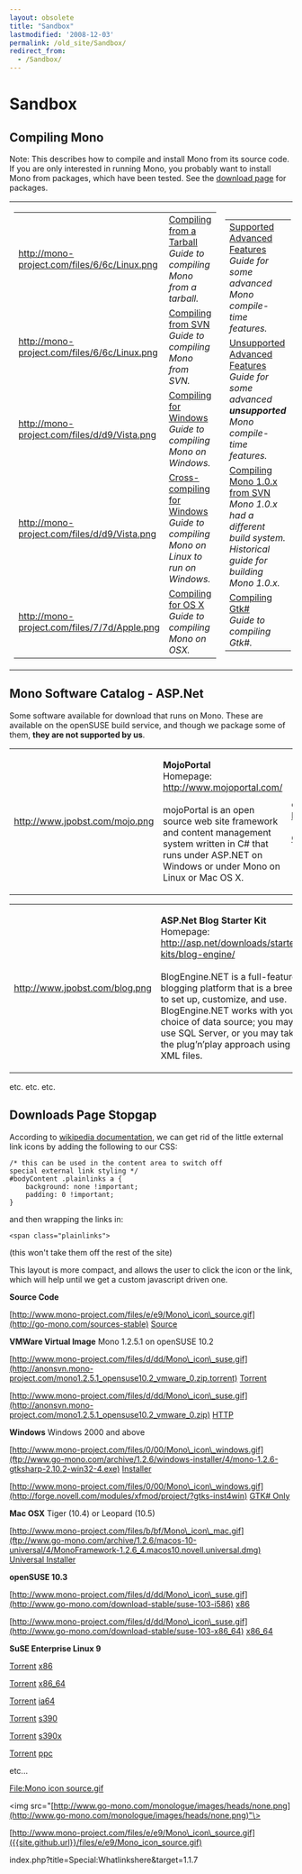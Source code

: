 ```yaml
---
layout: obsolete
title: "Sandbox"
lastmodified: '2008-12-03'
permalink: /old_site/Sandbox/
redirect_from:
  - /Sandbox/
---
```


Sandbox
=======

Compiling Mono
--------------

Note: This describes how to compile and install Mono from its source code. If you are only interested in running Mono, you probably want to install Mono from packages, which have been tested. See the [download page]({{site.github.url}}/old_site/Downloads "Downloads") for packages.

<table>
<col width="33%" />
<col width="33%" />
<col width="33%" />
<tbody>
<tr class="odd">
<td align="left"><table>
<tbody>
<tr class="odd">
<td align="left"><a href="{{site.github.url}}/files/6/6c/Linux.png">http://mono-project.com/files/6/6c/Linux.png</a></td>
<td align="left"><a href="{{site.github.url}}/old_site/Mod_mono" title="Mod mono">Compiling from a Tarball</a> <br /> <em>Guide to compiling Mono from a tarball.</em></td>
</tr>
<tr class="even">
<td align="left"><a href="{{site.github.url}}/files/6/6c/Linux.png">http://mono-project.com/files/6/6c/Linux.png</a></td>
<td align="left"><a href="{{site.github.url}}/old_site/Guide:_Porting_ASP.NET_Applications" title="Guide: Porting ASP.NET Applications">Compiling from SVN</a> <br /> <em>Guide to compiling Mono from SVN.</em></td>
</tr>
<tr class="odd">
<td align="left"><a href="{{site.github.url}}/files/d/d9/Vista.png">http://mono-project.com/files/d/d9/Vista.png</a></td>
<td align="left"><a href="{{site.github.url}}/old_site/Writing_a_WebService" title="Writing a WebService">Compiling for Windows</a> <br /> <em>Guide to compiling Mono on Windows.</em></td>
</tr>
<tr class="even">
<td align="left"><a href="{{site.github.url}}/files/d/d9/Vista.png">http://mono-project.com/files/d/d9/Vista.png</a></td>
<td align="left"><a href="{{site.github.url}}/old_site/Writing_a_WebService" title="Writing a WebService">Cross-compiling for Windows</a> <br /> <em>Guide to compiling Mono on Linux to run on Windows.</em></td>
</tr>
<tr class="odd">
<td align="left"><a href="{{site.github.url}}/files/7/7d/Apple.png">http://mono-project.com/files/7/7d/Apple.png</a></td>
<td align="left"><a href="{{site.github.url}}/old_site/Database_Access" title="Database Access">Compiling for OS X</a> <br /> <em>Guide to compiling Mono on OSX.</em></td>
</tr>
</tbody>
</table></td>
<td align="left"><table>
<tbody>
<tr class="odd">
<td align="left"><a href="{{site.github.url}}/old_site/Mod_mono" title="Mod mono">Supported Advanced Features</a> <br /> <em>Guide for some advanced Mono compile-time features.</em></td>
</tr>
<tr class="even">
<td align="left"><a href="{{site.github.url}}/old_site/Guide:_Porting_ASP.NET_Applications" title="Guide: Porting ASP.NET Applications">Unsupported Advanced Features</a> <br /> <em>Guide for some advanced <strong>unsupported</strong> Mono compile-time features.</em></td>
</tr>
<tr class="odd">
<td align="left"><a href="{{site.github.url}}/old_site/Writing_a_WebService" title="Writing a WebService">Compiling Mono 1.0.x from SVN</a> <br /> <em>Mono 1.0.x had a different build system. Historical guide for building Mono 1.0.x.</em></td>
</tr>
<tr class="even">
<td align="left"><a href="{{site.github.url}}/old_site/Writing_a_WebService" title="Writing a WebService">Compiling Gtk#</a> <br /> <em>Guide to compiling Gtk#.</em></td>
</tr>
</tbody>
</table></td>
<td align="left"></td>
</tr>
</tbody>
</table>

Mono Software Catalog - ASP.Net
-------------------------------

Some software available for download that runs on Mono. These are available on the openSUSE build service, and though we package some of them, **they are not supported by us**.

<table>
<col width="33%" />
<col width="33%" />
<col width="33%" />
<tbody>
<tr class="odd">
<td align="left"><a href="http://www.jpobst.com/mojo.png">http://www.jpobst.com/mojo.png</a></td>
<td align="left"><p><strong>MojoPortal</strong><br /> Homepage: <a href="http://www.mojoportal.com/">http://www.mojoportal.com/</a> <br /><br /> mojoPortal is an open source web site framework and content management system written in C# that runs under ASP.NET on Windows or under Mono on Linux or Mac OS X.</p></td>
<td align="left">openSUSE 10.3:<br /><a href="http://www.jpobst.com/1click.png">http://www.jpobst.com/1click.png</a> <br /><br /><a href="http://download.opensuse.org/repositories/Mono:/Community/">Other Platforms</a></td>
</tr>
</tbody>
</table>

<table>
<col width="33%" />
<col width="33%" />
<col width="33%" />
<tbody>
<tr class="odd">
<td align="left"><a href="http://www.jpobst.com/blog.png">http://www.jpobst.com/blog.png</a></td>
<td align="left"><p><strong>ASP.Net Blog Starter Kit</strong><br /> Homepage: <a href="http://asp.net/downloads/starter-kits/blog-engine/">http://asp.net/downloads/starter-kits/blog-engine/</a> <br /><br /> BlogEngine.NET is a full-featured blogging platform that is a breeze to set up, customize, and use. BlogEngine.NET works with your choice of data source; you may use SQL Server, or you may take the plug’n’play approach using XML files.</p></td>
<td align="left">openSUSE 10.3:<br /><a href="http://www.jpobst.com/1click.png">http://www.jpobst.com/1click.png</a> <br /><br /><a href="http://download.opensuse.org/repositories/Mono:/Community/">Other Platforms</a></td>
</tr>
</tbody>
</table>

etc. etc. etc.

Downloads Page Stopgap
----------------------

According to [wikipedia documentation](http://meta.wikimedia.org/wiki/Help:Link#Arrow_icon), we can get rid of the little external link icons by adding the following to our CSS:

    /* this can be used in the content area to switch off
    special external link styling */
    #bodyContent .plainlinks a {
        background: none !important;
        padding: 0 !important;
    }

and then wrapping the links in:

    <span class="plainlinks">

(this won't take them off the rest of the site)

This layout is more compact, and allows the user to click the icon or the link, which will help until we get a custom javascript driven one.

**Source Code**

[http://www.mono-project.com/files/e/e9/Mono\_icon\_source.gif](http://go-mono.com/sources-stable)
 [Source](http://go-mono.com/sources-stable)

**VMWare Virtual Image**
Mono 1.2.5.1 on openSUSE 10.2

[http://www.mono-project.com/files/d/dd/Mono\_icon\_suse.gif](http://anonsvn.mono-project.com/mono1.2.5.1_opensuse10.2_vmware_0.zip.torrent)
 [Torrent](http://anonsvn.mono-project.com/mono1.2.5.1_opensuse10.2_vmware_0.zip.torrent)

[http://www.mono-project.com/files/d/dd/Mono\_icon\_suse.gif](http://anonsvn.mono-project.com/mono1.2.5.1_opensuse10.2_vmware_0.zip)
 [HTTP](http://anonsvn.mono-project.com/mono1.2.5.1_opensuse10.2_vmware_0.zip)

**Windows**
Windows 2000 and above

[http://www.mono-project.com/files/0/00/Mono\_icon\_windows.gif](ftp://www.go-mono.com/archive/1.2.6/windows-installer/4/mono-1.2.6-gtksharp-2.10.2-win32-4.exe)
 [Installer](ftp://www.go-mono.com/archive/1.2.6/windows-installer/4/mono-1.2.6-gtksharp-2.10.2-win32-4.exe)

[http://www.mono-project.com/files/0/00/Mono\_icon\_windows.gif](http://forge.novell.com/modules/xfmod/project/?gtks-inst4win)
 [GTK\# Only](http://forge.novell.com/modules/xfmod/project/?gtks-inst4win)

**Mac OSX**
Tiger (10.4) or Leopard (10.5)

[http://www.mono-project.com/files/b/bf/Mono\_icon\_mac.gif](ftp://www.go-mono.com/archive/1.2.6/macos-10-universal/4/MonoFramework-1.2.6_4.macos10.novell.universal.dmg)
 [Universal Installer](ftp://www.go-mono.com/archive/1.2.6/macos-10-universal/4/MonoFramework-1.2.6_4.macos10.novell.universal.dmg)

**openSUSE 10.3**

[http://www.mono-project.com/files/d/dd/Mono\_icon\_suse.gif](http://www.go-mono.com/download-stable/suse-103-i586)
 [x86](http://www.go-mono.com/download-stable/suse-103-i586)

[http://www.mono-project.com/files/d/dd/Mono\_icon\_suse.gif](http://www.go-mono.com/download-stable/suse-103-x86_64)
 [x86\_64](http://www.go-mono.com/download-stable/suse-103-x86_64)

**SuSE Enterprise Linux 9**

[Torrent](/index.php?title=Special:Upload&wpDestFile=Mono_icon_suse.gif "File:Mono icon suse.gif")
[x86](/index.php?title=X86&action=edit&redlink=1 "X86 (page does not exist)")

[Torrent](/index.php?title=Special:Upload&wpDestFile=Mono_icon_suse.gif "File:Mono icon suse.gif")
[x86\_64](/index.php?title=X86_64&action=edit&redlink=1 "X86 64 (page does not exist)")

[Torrent](/index.php?title=Special:Upload&wpDestFile=Mono_icon_suse.gif "File:Mono icon suse.gif")
[ia64](/index.php?title=Ia64&action=edit&redlink=1 "Ia64 (page does not exist)")

[Torrent](/index.php?title=Special:Upload&wpDestFile=Mono_icon_suse.gif "File:Mono icon suse.gif")
[s390](/index.php?title=S390&action=edit&redlink=1 "S390 (page does not exist)")

[Torrent](/index.php?title=Special:Upload&wpDestFile=Mono_icon_suse.gif "File:Mono icon suse.gif")
[s390x](/index.php?title=S390x&action=edit&redlink=1 "S390x (page does not exist)")

[Torrent](/index.php?title=Special:Upload&wpDestFile=Mono_icon_suse.gif "File:Mono icon suse.gif")
[ppc](/index.php?title=Ppc&action=edit&redlink=1 "Ppc (page does not exist)")

etc...

 [File:Mono icon source.gif](/index.php?title=Special:Upload&wpDestFile=Mono_icon_source.gif "File:Mono icon source.gif")

\<img src="[http://www.go-mono.com/monologue/images/heads/none.png](http://www.go-mono.com/monologue/images/heads/none.png)"\>

[http://www.mono-project.com/files/e/e9/Mono\_icon\_source.gif]({{site.github.url}}/files/e/e9/Mono_icon_source.gif)

index.php?title=Special:Whatlinkshere&target=1.1.7

